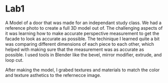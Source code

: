# Lab1
 
A Model of a door that was made for an independant study class. We had a reference photo to create a full 3D model out of. 
The challenging aspects of it was learning how to make accurate perspective measurement to get the facade to look as accurate as possible. The techinique I learned quite a bit was comparing different dimensions of each piece to each other, which helped with making sure that the measurement was as accurate as possible. I used tools in Blender like the bevel, mirror modifier, extrude, and loop cut.

After making the model, I grabed textures and materials to match the color and texture asthetics to the refernecce image.
